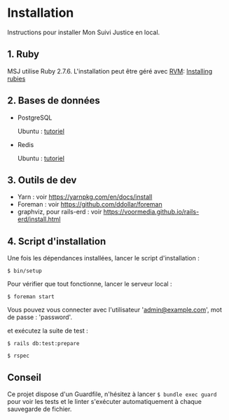 # Installation

Instructions pour installer Mon Suivi Justice en local.

## 1. Ruby

MSJ utilise Ruby 2.7.6. L'installation peut être géré avec [RVM](https://rvm.io/): [Installing rubies](https://rvm.io/rubies/installing)

## 2. Bases de données

- PostgreSQL

  Ubuntu : [tutoriel](https://www.digitalocean.com/community/tutorials/how-to-install-postgresql-on-ubuntu-20-04-quickstart)

- Redis

  Ubuntu : [tutoriel](https://www.digitalocean.com/community/tutorials/how-to-install-and-secure-redis-on-ubuntu-20-04)

## 3. Outils de dev

- Yarn : voir https://yarnpkg.com/en/docs/install
- Foreman : voir https://github.com/ddollar/foreman
- graphviz, pour rails-erd : voir https://voormedia.github.io/rails-erd/install.html

## 4. Script d'installation

Une fois les dépendances installées, lancer le script d'installation :

`$ bin/setup`

Pour vérifier que tout fonctionne, lancer le serveur local :

`$ foreman start`

Vous pouvez vous connecter avec l'utilisateur 'admin@example.com', mot de passe : 'password'.

et exécutez la suite de test :

`$ rails db:test:prepare`

`$ rspec`

## Conseil

Ce projet dispose d'un Guardfile, n'hésitez à lancer `$ bundle exec guard` pour voir les tests et le linter s'exécuter automatiquement à chaque sauvegarde de fichier.

